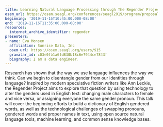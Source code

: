 ```yaml
---
title: Learning Natural Language Processing through The Regender Project
osem_url: https://osem.seagl.org/conferences/seagl2019/program/proposals/644
beginning: '2019-11-16T10:45:00.000-08:00'
end: '2019-11-16T11:35:00.000-08:00'
resources:
  internet_archive_identifier: regender
presenters:
- name: Eva Monsen
  affiliation: Sunrise Data, Inc
  osem_url: https://osem.seagl.org/users/915
  gravatar_id: c03e0fb1a6fd830b18c6e7944ce7843f
  biography: I am a data engineer.
---
```


Research has shown that the way we use language influences the way we think. Can we begin to disentangle gender from our identities through language? Inspired by modern speculative fiction writers like Ann Leckie, the Regender Project aims to explore that question by using technology to alter the genders used in English text: changing male characters to female and vice versa, or assigning everyone the same gender pronoun. This talk will cover the beginning efforts to build a dictionary of English gendered words, as well as the technological challenges of swapping pronouns, gendered words and proper names in text, using open source natural language tools, machine learning, and common sense knowledge bases.
